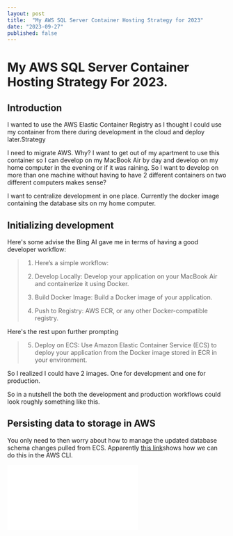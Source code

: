 ```yaml
---
layout: post
title:  "My AWS SQL Server Container Hosting Strategy for 2023"
date: "2023-09-27"
published: false
---
```


# My AWS SQL Server Container Hosting Strategy For 2023.

## Introduction 

I wanted to use the AWS Elastic Container Registry as I thought I could use my container from there during development in the cloud and deploy later.Strategy

I need to migrate AWS. Why? I want to get out of my apartment to use this container so I can develop on my MacBook Air by day and develop on my home computer in the evening or if it was raining. So I want to develop on more than one machine without having to have 2 different containers on two different computers makes sense?

I want to centralize development in one place. Currently the docker image containing the database sits on my home computer.

## Initializing development

Here's some advise the Bing AI gave me in terms of having a good developer workflow:

> 1. Here’s a simple workflow:
> 
> 2. Develop Locally: Develop your application on your MacBook Air and containerize it using Docker.
> 
> 3. Build Docker Image: Build a Docker image of your application.
> 
> 4. Push to Registry: AWS ECR, or any other Docker-compatible registry.

Here's the rest upon further prompting

> 5. Deploy on ECS: Use Amazon Elastic Container Service (ECS) to deploy your application from the Docker image stored in ECR in your environment.

So I realized I could have 2 images. One for development and one for production.

So in a nutshell the both the development and production workflows could look roughly something like this. 

## Persisting data to storage in AWS

You only need to then worry about how to manage the updated database schema changes pulled from ECS. Apparently
[this link](https://stackoverflow.com/questions/65304031/what-is-the-easiest-way-to-download-a-file-out-of-an-ecs-container-to-local-mach)shows how we can do this in the AWS CLI. 

![AWS development environment diagram](docs\AWS_SQL_Server_Container_Hosting_Strategy.md)
